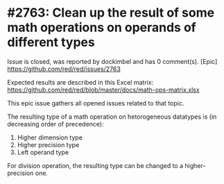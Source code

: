 
#2763: Clean up the result of some math operations on operands of different types
================================================================================
Issue is closed, was reported by dockimbel and has 0 comment(s).
[Epic]
<https://github.com/red/red/issues/2763>

Expected results are described in this Excel matrix: https://github.com/red/red/blob/master/docs/math-ops-matrix.xlsx

This epic issue gathers all opened issues related to that topic.

The resulting type of a math operation on hetorogeneous datatypes is (in decreasing order of precedence):
1. Higher dimension type
2. Higher precision type
3. Left operand type

For division operation, the resulting type can be changed to a higher-precision one.



